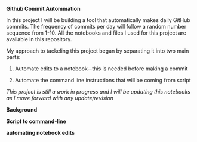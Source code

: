 **Github Commit Autommation**

In this project I will be building a tool that automatically makes daily GitHub commits. The frequency of commits per day will follow a random number sequence from 1-10. All the notebooks and files I used for this project are available in this repository.

My approach to tackeling this project began by separating it into two main parts:

1. Automate edits to a notebook--this is needed before making a commit

2. Automate the command line instructions that will be coming from script

*This project is still a work in progress and I will be updating this notebooks as I move forward with any update/revision*

**Background**

**Script to command-line**

**automating notebook edits**
